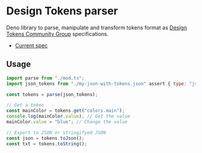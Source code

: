 # Design Tokens parser

Deno library to parse, manipulate and transform tokens format as
[Design Tokens Community Group](https://www.designtokens.org/) specifications.

- [Current spec](https://design-tokens.github.io/community-group/format/)

## Usage

```js
import parse from "./mod.ts";
import json_tokens from "./my-json-with-tokens.json" assert { type: "json" };

const tokens = parse(json_tokens);

// Get a token
const mainColor = tokens.get("colors.main");
console.log(mainColor.value); // Get the value
mainColor.value = "blue"; // Change the value

// Export to JSON or stringifyed JSON
const json = tokens.toJson();
const txt = tokens.toString();
```

